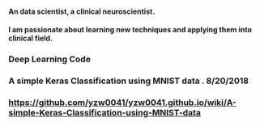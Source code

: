 #### An data scientist, a clinical neuroscientist. 
#### I am passionate about learning new techniques and applying them into clinical field.

### Deep Learning Code
### A simple Keras Classification using MNIST data .  8/20/2018
### https://github.com/yzw0041/yzw0041.github.io/wiki/A-simple-Keras-Classification-using-MNIST-data




